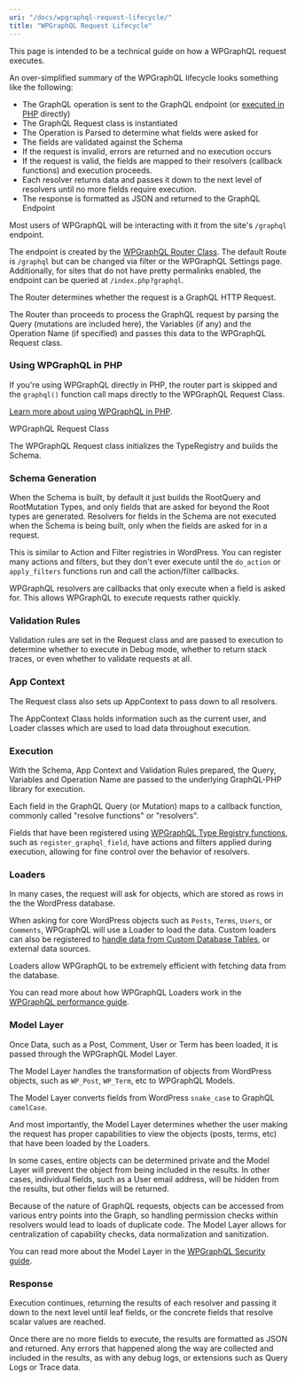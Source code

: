 ```yaml
---
uri: "/docs/wpgraphql-request-lifecycle/"
title: "WPGraphQL Request Lifecycle"
---
```


This page is intended to be a technical guide on how a WPGraphQL request executes.

An over-simplified summary of the WPGraphQL lifecycle looks something like the following:

- The GraphQL operation is sent to the GraphQL endpoint (or [executed in PHP](/docs/use-with-php/) directly)
- The GraphQL Request class is instantiated
- The Operation is Parsed to determine what fields were asked for
- The fields are validated against the Schema
- If the request is invalid, errors are returned and no execution occurs
- If the request is valid, the fields are mapped to their resolvers (callback functions) and execution proceeds.
- Each resolver returns data and passes it down to the next level of resolvers until no more fields require execution.
- The response is formatted as JSON and returned to the GraphQL Endpoint

Most users of WPGraphQL will be interacting with it from the site's `/graphql` endpoint.

The endpoint is created by the [WPGraphQL Router Class](https://github.com/wp-graphql/wp-graphql/blob/develop/src/Router.php). The default Route is `/graphql` but can be changed via filter or the WPGraphQL Settings page. Additionally, for sites that do not have pretty permalinks enabled, the endpoint can be queried at `/index.php?graphql`.

The Router determines whether the request is a GraphQL HTTP Request.

The Router than proceeds to process the GraphQL request by parsing the Query (mutations are included here), the Variables (if any) and the Operation Name (if specified) and passes this data to the WPGraphQL Request class.

### Using WPGraphQL in PHP

If you're using WPGraphQL directly in PHP, the router part is skipped and the `graphql()` function call maps directly to the WPGraphQL Request Class.

[Learn more about using WPGraphQL in PHP](/docs/use-with-php/).

WPGraphQL Request Class

The WPGraphQL Request class initializes the TypeRegistry and builds the Schema.

### Schema Generation

When the Schema is built, by default it just builds the RootQuery and RootMutation Types, and only fields that are asked for beyond the Root types are generated. Resolvers for fields in the Schema are not executed when the Schema is being built, only when the fields are asked for in a request.

This is similar to Action and Filter registries in WordPress. You can register many actions and filters, but they don't ever execute until the `do_action` or `apply_filters` functions run and call the action/filter callbacks.

WPGraphQL resolvers are callbacks that only execute when a field is asked for. This allows WPGraphQL to execute requests rather quickly.

### Validation Rules

Validation rules are set in the Request class and are passed to execution to determine whether to execute in Debug mode, whether to return stack traces, or even whether to validate requests at all.

### App Context

The Request class also sets up AppContext to pass down to all resolvers.

The AppContext Class holds information such as the current user, and Loader classes which are used to load data throughout execution.

### Execution

With the Schema, App Context and Validation Rules prepared, the Query, Variables and Operation Name are passed to the underlying GraphQL-PHP library for execution.

Each field in the GraphQL Query (or Mutation) maps to a callback function, commonly called "resolve functions" or "resolvers".

Fields that have been registered using [WPGraphQL Type Registry functions](/functions/), such as `register_graphql_field`, have actions and filters applied during execution, allowing for fine control over the behavior of resolvers.

### Loaders

In many cases, the request will ask for objects, which are stored as rows in the the WordPress database.

When asking for core WordPress objects such as `Posts`, `Terms`, `Users`, or `Comments`, WPGraphQL will use a Loader to load the data. Custom loaders can also be registered to [handle data from Custom Database Tables](/docs/using-data-from-custom-database-tables/), or external data sources.

Loaders allow WPGraphQL to be extremely efficient with fetching data from the database.

You can read more about how WPGraphQL Loaders work in the [WPGraphQL performance guide](/docs/performance/).

### Model Layer

Once Data, such as a Post, Comment, User or Term has been loaded, it is passed through the WPGraphQL Model Layer.

The Model Layer handles the transformation of objects from WordPress objects, such as `WP_Post`, `WP_Term`, etc to WPGraphQL Models.

The Model Layer converts fields from WordPress `snake_case` to GraphQL `camelCase`.

And most importantly, the Model Layer determines whether the user making the request has proper capabilities to view the objects (posts, terms, etc) that have been loaded by the Loaders.

In some cases, entire objects can be determined private and the Model Layer will prevent the object from being included in the results. In other cases, individual fields, such as a User email address, will be hidden from the results, but other fields will be returned.

Because of the nature of GraphQL requests, objects can be accessed from various entry points into the Graph, so handling permission checks within resolvers would lead to loads of duplicate code. The Model Layer allows for centralization of capability checks, data normalization and sanitization.

You can read more about the Model Layer in the [WPGraphQL Security guide](/docs/security/).

### Response

Execution continues, returning the results of each resolver and passing it down to the next level until leaf fields, or the concrete fields that resolve scalar values are reached.

Once there are no more fields to execute, the results are formatted as JSON and returned. Any errors that happened along the way are collected and included in the results, as with any debug logs, or extensions such as Query Logs or Trace data.
